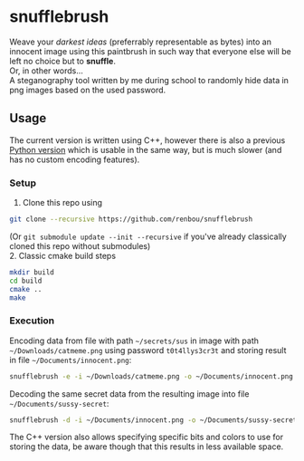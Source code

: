 # snufflebrush
Weave your *darkest ideas* (preferrably representable as bytes) into an innocent image using this paintbrush in such way that everyone else will be left no choice but to **snuffle**.  
Or, in other words...  
A steganography tool written by me during school to randomly hide data in png images based on the used password.  

## Usage
The current version is written using C++, however there is also a previous [Python version](/python-snufflebrush) which is usable in the same way, but is much slower (and has no custom encoding features).
### Setup
1. Clone this repo using
```bash
git clone --recursive https://github.com/renbou/snufflebrush
```
(Or `git submodule update --init --recursive` if you've already classically cloned this repo without submodules)  
2. Classic cmake build steps
```bash
mkdir build
cd build
cmake ..
make
```
### Execution
Encoding data from file with path `~/secrets/sus` in image with path `~/Downloads/catmeme.png` using password `t0t4llys3cr3t` and storing result in file `~/Documents/innocent.png`:
```bash
snufflebrush -e -i ~/Downloads/catmeme.png -o ~/Documents/innocent.png -f ~/secrets/sus -p t0t4llys3cr3t
```  
  
Decoding the same secret data from the resulting image into file `~/Documents/sussy-secret`:
```bash
snufflebrush -d -i ~/Documents/innocent.png -o ~/Documents/sussy-secret -p t0t4llys3cr3t
```  
  
The C++ version also allows specifying specific bits and colors to use for storing the data, be aware though that this results in less available space.
